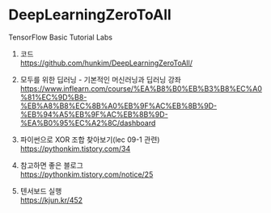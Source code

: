 # DeepLearningZeroToAll
TensorFlow Basic Tutorial Labs

1. 코드 
<br>https://github.com/hunkim/DeepLearningZeroToAll/

2. 모두를 위한 딥러닝 - 기본적인 머신러닝과 딥러닝 강좌
https://www.inflearn.com/course/%EA%B8%B0%EB%B3%B8%EC%A0%81%EC%9D%B8-%EB%A8%B8%EC%8B%A0%EB%9F%AC%EB%8B%9D-%EB%94%A5%EB%9F%AC%EB%8B%9D-%EA%B0%95%EC%A2%8C/dashboard

3. 파이썬으로 XOR 조합 찾아보기(lec 09-1 관련)
<br>https://pythonkim.tistory.com/34

4. 참고하면 좋은 블로그
<br>https://pythonkim.tistory.com/notice/25

5. 텐서보드 실행
<br> https://kjun.kr/452
